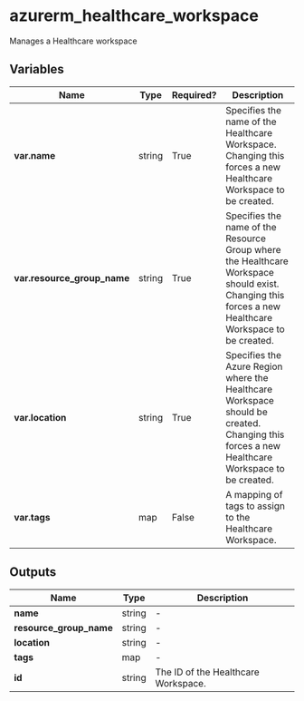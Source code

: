 # azurerm_healthcare_workspace

Manages a Healthcare workspace

## Variables

| Name | Type | Required? |  Description |
| ---- | ---- | --------- |  ----------- |
| **var.name** | string | True | Specifies the name of the Healthcare Workspace. Changing this forces a new Healthcare Workspace to be created. | 
| **var.resource_group_name** | string | True | Specifies the name of the Resource Group where the Healthcare Workspace should exist. Changing this forces a new Healthcare Workspace to be created. | 
| **var.location** | string | True | Specifies the Azure Region where the Healthcare Workspace should be created. Changing this forces a new Healthcare Workspace to be created. | 
| **var.tags** | map | False | A mapping of tags to assign to the Healthcare Workspace. | 



## Outputs

| Name | Type | Description |
| ---- | ---- | --------- | 
| **name** | string  | - | 
| **resource_group_name** | string  | - | 
| **location** | string  | - | 
| **tags** | map  | - | 
| **id** | string  | The ID of the Healthcare Workspace. | 